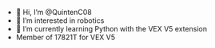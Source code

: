- 👋 Hi, I’m @QuintenC08
- 👀 I’m interested in robotics
- 🌱 I’m currently learning Python with the VEX V5 extension
-  Member of 17821T for VEX V5


<!---
QuintenC08/QuintenC08 is a ✨ special ✨ repository because its `README.md` (this file) appears on your GitHub profile.
You can click the Preview link to take a look at your changes.
--->
